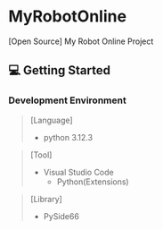 # MyRobotOnline
[Open Source] My Robot Online Project

## 💻 Getting Started

### Development Environment
> [Language] 
> - python 3.12.3

> [Tool]
> - Visual Studio Code
>    - Python(Extensions)

> [Library]
> - PySide66

